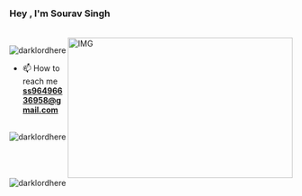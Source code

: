 <h3>Hey , I'm Sourav Singh </h3>
<br/>
<!--  https://media.giphy.com/media/zOvBKUUEERdNm/giphy.gif -->
<img align="right" height="250" width="400" alt="IMG" src="https://media.giphy.com/media/zOvBKUUEERdNm/giphy.gif" />


<p align="left"> <img src="https://komarev.com/ghpvc/?username=darklordhere" alt="darklordhere" /> </p>

- 📫 How to reach me **ss96496636958@gmail.com**

<p><img align="left" src="https://github-readme-stats.vercel.app/api/top-langs/?username=darklordhere&layout=compact" alt="darklordhere" /></p>

<p>&nbsp;<img align="center" src="https://github-readme-stats.vercel.app/api?username=darklordhere&show_icons=true" alt="darklordhere" /></p>

